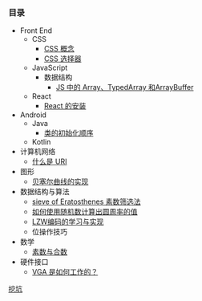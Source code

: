 

### 目录

* Front End
    * CSS
        * [CSS 概念](doc/front_end/css_intro.md)
        * [CSS 选择器](doc/front_end/css_selector.md)
    * JavaScript
        * 数据结构
            * [JS 中的 Array、TypedArray 和ArrayBuffer](doc/front_end/js_array_typedarray_arraybuffer.md)
    * React
        * [React 的安装](doc/front_end/react/install.md)
* Android
    * Java
        * [类的初始化顺序](doc/java/class_init.md)
    * Kotlin
* 计算机网络
    * [什么是 URI](doc/net/uri.md)
* 图形
    * [贝塞尔曲线的实现](doc/cg/bezier.md)
* 数据结构与算法
    * [sieve of Eratosthenes 素数筛选法](doc/algo/sieve_of_eratosthenes.md)
    * [如何使用随机数计算出圆周率的值](doc/algo/random_to_pi.md)
    * [LZW编码的学习与实现](doc/algo/lzw.md)
    * 位操作技巧
* 数学
    * [素数与合数](doc/math/prime_number_and_composite_number.md)
* 硬件接口
    * [VGA 是如何工作的？](doc/hardware/how_vga_works.md)


[挖坑](todo.md)